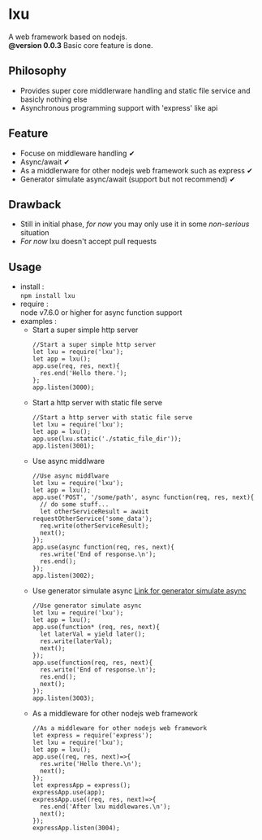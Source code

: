 # lxu

A web framework based on nodejs.<br>
**@version 0.0.3** Basic core feature is done.

## Philosophy
+ Provides super core middlerware handling and static file service and basicly nothing else
+ Asynchronous programming support with 'express' like api

## Feature
+ Focuse on middleware handling ✔
+ Async/await ✔
+ As a middlerware for other nodejs web framework such as express ✔
+ Generator simulate async/await (support but not recommend) ✔

## Drawback
+ Still in initial phase, *for now* you may only use it in some *non-serious* situation
+ *For now* lxu doesn't accept pull requests 

## Usage
+ install :<br>
  `npm install lxu`
+ require :<br>
  node v7.6.0 or higher for async function support
+ examples :<br>
  - Start a super simple http server
    ~~~
    //Start a super simple http server
    let lxu = require('lxu');
    let app = lxu();
    app.use(req, res, next){
      res.end('Hello there.');
    };
    app.listen(3000);
    ~~~
  - Start a http server with static file serve
    ~~~
    //Start a http server with static file serve
    let lxu = require('lxu');
    let app = lxu();
    app.use(lxu.static('./static_file_dir'));
    app.listen(3001);
    ~~~
  - Use async middlware
    ~~~
    //Use async middlware
    let lxu = require('lxu');
    let app = lxu();
    app.use('POST', '/some/path', async function(req, res, next){
      // do some stuff...
      let otherServiceResult = await requestOtherService('some_data');
      req.write(otherServiceResult);
      next();
    });
    app.use(async function(req, res, next){
      res.write('End of response.\n');
      res.end();
    });
    app.listen(3002);
    ~~~
  - Use generator simulate async [Link for generator simulate async](https://github.com/badeggg/blog/blob/master/BLOG%231%20Async%20your%20js%20code%20with%20generator%20function/article.md)
    ~~~
    //Use generator simulate async
    let lxu = require('lxu');
    let app = lxu();
    app.use(function* (req, res, next){
      let laterVal = yield later();
      res.write(laterVal);
      next();
    });
    app.use(function(req, res, next){
      res.write('End of response.\n');
      res.end();
      next();
    });
    app.listen(3003);
    ~~~
  - As a middleware for other nodejs web framework
    ~~~
    //As a middleware for other nodejs web framework
    let express = require('express');
    let lxu = require('lxu');
    let app = lxu();
    app.use((req, res, next)=>{
      res.write('Hello there.\n');
      next();
    });
    let expressApp = express();
    expressApp.use(app);
    expressApp.use((req, res, next)=>{
      res.end('After lxu middlewares.\n');
      next();
    });
    expressApp.listen(3004);

    ~~~



